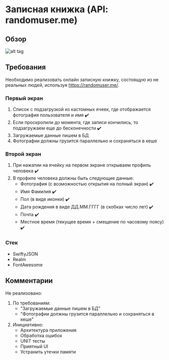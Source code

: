 # Записная книжка (API: randomuser.me)

## Обзор
![alt tag](https://github.com/shestakovSA/screen/blob/master/RPReplay_Final1597599422.gif "Пример работы приложения")​


## Требования
Необходимо реализовать онлайн записную книжку, состоящую из не реальных людей, используя https://randomuser.me/.
### Первый экран
1. Список с подзагрузкой из кастомных ячеек, где отображается фотография пользователя и имя ✔️
2. Если проскролили до момента, где записи кончились, то подзагружаем еще до бесконечности ✔️
3. Загружаемые данные пишем в БД
4. Фотографии должны грузится параллельно и сохраняться в кеше

### Второй экран
1. При нажатии на ячейку на первом экране открываем профиль человека ✔️
2. В профиле человека должны быть следующие данные:
   * Фотография (с возможностью открытия на полный экран) ✔️
   * Имя Фамилия ✔️
   * Пол (в виде иконки) ✔️
   * Дата рождения в виде ДД.ММ.ГГГГ (в скобках число лет) ✔️
   * Почта ✔️
   * Местное время (текущее время + смещение по часовому поясу) ✔️

### Стек
* SwiftyJSON
* Realm
* FontAwesome


## Комментарии
Не реализовано:
1. По требованиям:
   * "Загружаемые данные пишем в БД"
   * "Фотографии должны грузится параллельно и сохраняться в кеше"
2. Инициативно:
   * Архитектура приложения
   * Обработка ошибок
   * UNIT тесты
   * Приятный UI
   * Устранить утечки памяти
